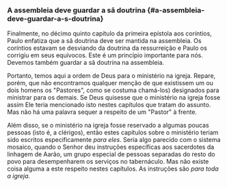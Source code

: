 ### A assembleia deve guardar a sã doutrina {#a-assembleia-deve-guardar-a-s-doutrina}

Finalmente, no décimo quinto capítulo da primeira epístola aos coríntios, Paulo enfatiza que a sã doutrina deve ser mantida na assembleia. Os coríntios estavam se desviando da doutrina da ressurreição e Paulo os corrigiu em seus equívocos. Este é um princípio importante para nós. Devemos também guardar a sã doutrina na assembleia.

Portanto, temos aqui a ordem de Deus para o ministério na igreja. Repare, porém, que não encontramos qualquer menção de que existissem um ou dois homens os &quot;Pastores&quot;, como se costuma chamá-los) designados para ministrar para os demais. Se Deus quisesse que o ministério na igreja fosse assim Ele teria mencionado isto nestes capítulos que tratam do assunto. Mas não há uma palavra sequer a respeito de um &quot;Pastor&quot; à frente.

Além disso, se o ministério na igreja fosse reservado a algumas poucas pessoas (isto é, a clérigos), então estes capítulos sobre o ministério teriam sido escritos especificamente _para eles_. Seria algo parecido com o sistema mosaico, quando o Senhor deu instruções específicas aos sacerdotes da linhagem de Aarão, um grupo especial de pessoas separadas do resto do povo para desempenharem os serviços no tabernáculo. Mas não existe coisa alguma a este respeito nestes capítulos. As instruções são _para toda a igreja_.